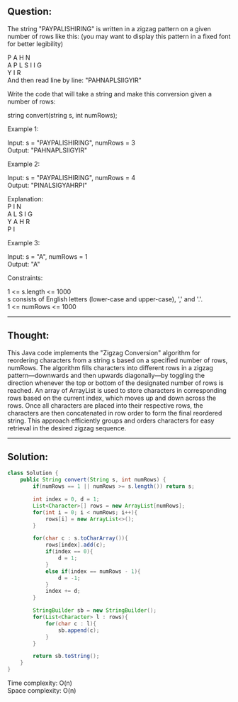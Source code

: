 ## Question:

The string "PAYPALISHIRING" is written in a zigzag pattern on a given number of rows like this: (you may want to display this pattern in a fixed font for better legibility)  

P   A   H   N  
A P L S I I G  
Y   I   R  
And then read line by line: "PAHNAPLSIIGYIR"  

Write the code that will take a string and make this conversion given a number of rows:  

string convert(string s, int numRows);  
 
Example 1:  

Input: s = "PAYPALISHIRING", numRows = 3  
Output: "PAHNAPLSIIGYIR"  

Example 2:  

Input: s = "PAYPALISHIRING", numRows = 4  
Output: "PINALSIGYAHRPI"  

Explanation:  
P     I    N  
A   L S  I G  
Y A   H R  
P     I  

Example 3:  

Input: s = "A", numRows = 1  
Output: "A"  
 
Constraints:  

1 <= s.length <= 1000  
s consists of English letters (lower-case and upper-case), ',' and '.'.  
1 <= numRows <= 1000  

---
## Thought:
This Java code implements the "Zigzag Conversion" algorithm for reordering characters from a string s based on a specified number of rows, numRows. The algorithm fills characters into different rows in a zigzag pattern—downwards and then upwards diagonally—by toggling the direction whenever the top or bottom of the designated number of rows is reached. An array of ArrayList<Character> is used to store characters in corresponding rows based on the current index, which moves up and down across the rows. Once all characters are placed into their respective rows, the characters are then concatenated in row order to form the final reordered string. This approach efficiently groups and orders characters for easy retrieval in the desired zigzag sequence.

---
## Solution:
```Java
class Solution {
    public String convert(String s, int numRows) {
        if(numRows == 1 || numRows >= s.length()) return s;

        int index = 0, d = 1;
        List<Character>[] rows = new ArrayList[numRows];
        for(int i = 0; i < numRows; i++){
            rows[i] = new ArrayList<>();
        } 

        for(char c : s.toCharArray()){
            rows[index].add(c);
            if(index == 0){
                d = 1;
            }
            else if(index == numRows - 1){
                d = -1;
            }
            index += d;
        }

        StringBuilder sb = new StringBuilder();
        for(List<Character> l : rows){
            for(char c : l){
                sb.append(c);
            }
        }

        return sb.toString();
    }
}
```
Time complexity: O(n)  
Space complexity: O(n)
